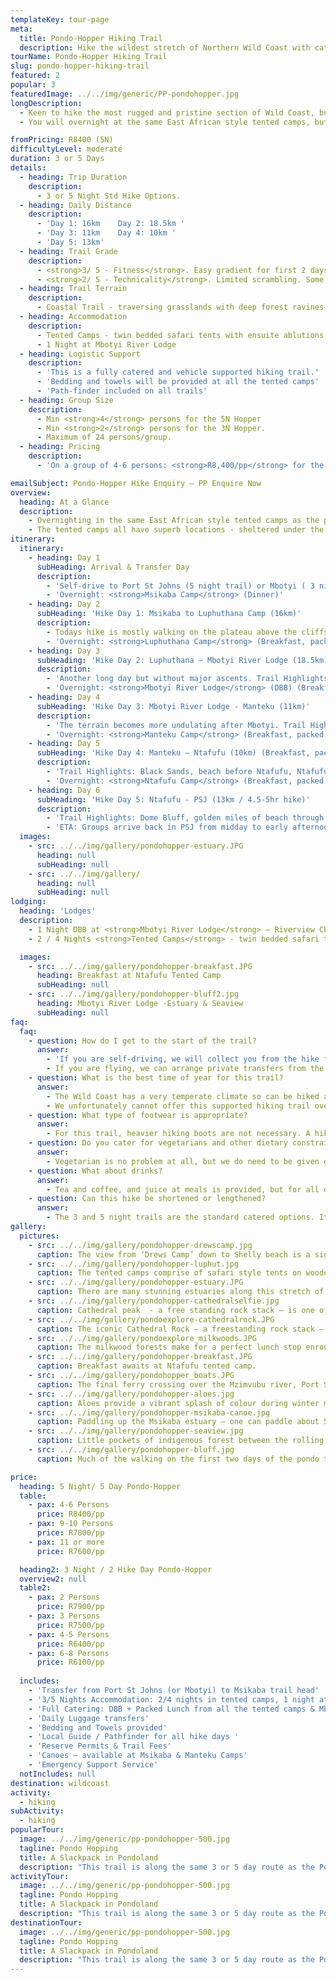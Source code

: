```yaml
---
templateKey: tour-page
meta:
  title: Pondo-Hopper Hiking Trail
  description: Hike the wildest stretch of Northern Wild Coast with catering and daily luggage support. Overnight in superbly located tented camps and a night at Mbotyi River Lodge.
tourName: Pondo-Hopper Hiking Trail
slug: pondo-hopper-hiking-trail
featured: 2
popular: 3
featuredImage: ../../img/generic/PP-pondohopper.jpg
longDescription:
  - Keen to hike the most rugged and pristine section of Wild Coast, but don't feel like the schlep of planning and preparing meals, or bringing little more than you tekkies and a beach towel? Provided your hike is planned for outside the peak school holidays, we can offer a fully supported, fully-catered version of the 3 & 5 night Pondo-Explorer trail.
  - You will overnight at the same East African style tented camps, but all bedding will be supplied. Your main kit bags will be transferred from camp to camp by vehicle, so you need only hike with a light daypack. Dinner, Breakfast and a packed lunch for each trail day, will be provided by the tented camps and your third night is spent at Mbotyi River Lodge.

fromPricing: R8400 (5N)
difficultyLevel: moderate
duration: 3 or 5 Days
details:
  - heading: Trip Duration
    description:
      - 3 or 5 Night Std Hike Options.
  - heading: Daily Distance
    description:
      - 'Day 1: 16km    Day 2: 18.5km '
      - 'Day 3: 11km    Day 4: 10km '
      - 'Day 5: 13km'
  - heading: Trail Grade
    description:
      - <strong>3/ 5 - Fitness</strong>. Easy gradient for first 2 days but higher daily distances. More hills on Day’s 3 & 4.
      - <strong>2/ 5 - Technicality</strong>. Limited scrambling. Some sheer sections for viewpoints (optional).
  - heading: Trail Terrain
    description:
      - Coastal Trail - traversing grasslands with deep forest ravines and gorges, rocky headlands, sandy beaches and passing through friendly Pondo villages.
  - heading: Accommodation
    description:
      - Tented Camps - twin bedded safari tents with ensuite ablutions & hot shower. Central kitchen & dining boma.
      - 1 Night at Mbotyi River Lodge
  - heading: Logistic Support
    description:
      - 'This is a fully catered and vehicle supported hiking trail.'
      - 'Bedding and towels will be provided at all the tented camps'
      - 'Path-finder included on all trails'
  - heading: Group Size
    description:
      - Min <strong>4</strong> persons for the 5N Hopper
      - Min <strong>2</strong> persons for the 3N Hopper.
      - Maximum of 24 persons/group.
  - heading: Pricing
    description:
      - 'On a group of 4-6 persons: <strong>R8,400/pp</strong> for the 5 Night Hopper'

emailSubject: Pondo-Hopper Hike Enquiry – PP Enquire Now
overview:
  heading: At a Glance
  description:
    - Overnighting in the same East African style tented camps as the pondo-explorer, but with all bedding supplied. Your main kit bags will be transferred from camp to camp by vehicle, so you need only hike with a light daypack. Dinner, Breakfast and a packed lunch for each trail day will be provided by the tented camps and your third night is spent at Mbotyi River hotel.
    - The tented camps all have superb locations - sheltered under the milkwoods overlooking an estuary, or perched on a hillside offering panoramic sea views. This fully supported hike is a fantastic trail to do with a group of friends looking for a hike that is within reach of the average hiker and with enough activities - like canoeing up the estuaries, fishing and swimming, to keep the Duracell bunnies active.
itinerary:
  itinerary:
    - heading: Day 1
      subHeading: Arrival & Transfer Day
      description:
        - 'Self-drive to Port St Johns (5 night trail) or Mbotyi ( 3 night trail), leaving your vehicle in secure parking here and we will transfer you to Msikaba, the trailhead, for your first nights accommodation. No hiking this day.'
        - 'Overnight: <strong>Msikaba Camp</strong> (Dinner)'
    - heading: Day 2
      subHeading: 'Hike Day 1: Msikaba to Luphuthana Camp (16km)'
      description:
        - Todays hike is mostly walking on the plateau above the cliffs. The vestiges of treasure quests at Grosvenor, Goss’s Point and the stunning Mkweni estuary as well as the fantastic spray display at Luphuthana are highlights of the day.
        - 'Overnight: <strong>Luphuthana Camp</strong> (Breakfast, packed lunch & dinner)'
    - heading: Day 3
      subHeading: 'Hike Day 2: Luphuthana – Mbotyi River Lodge (18.5km)'
      description:
        - 'Another long day but without major ascents. Trail Highlights include: Top Hat, Waterfall Bluff (an 80m high waterfall which plunges directly into the ocean), Cathedral Rock, Mfihlelo Waterfall, freshwater swimming pools on the Mlambomkulu river, and the views from the top of Drew’s Camp looking down towards Mbotyi where you will enjoy the comfort of Mbotyi River Lodge for the night.'
        - 'Overnight: <strong>Mbotyi River Lodge</strong> (DBB) (Breakfast, packed lunch & dinner)'
    - heading: Day 4
      subHeading: 'Hike Day 3: Mbotyi River Lodge - Manteku (11km)'
      description:
        - 'The terrain becomes more undulating after Mbotyi. Trail Highlights: Friendly rural villages, sweeping vistas from the hilltops, Manteku mangrove estuary with prolific birdlife, canoeing up Manteku Estuary.'
        - 'Overnight: <strong>Manteku Camp</strong> (Breakfast, packed lunch & dinner)'
    - heading: Day 5
      subHeading: 'Hike Day 4: Manteku – Ntafufu (10km) (Breakfast, packed lunch & dinner)'
      description:
        - 'Trail Highlights: Black Sands, beach before Ntafufu, Ntafufu River Crossing.'
        - 'Overnight: <strong>Ntafufu Camp</strong> (Breakfast, packed lunch & dinner)'
    - heading: Day 6
      subHeading: 'Hike Day 5: Ntafufu - PSJ (13km / 4.5-5hr hike)'
      description:
        - 'Trail Highlights: Dome Bluff, golden miles of beach through to Poenskop'
        - 'ETA: Groups arrive back in PSJ from midday to early afternoon'
  images:
    - src: ../../img/gallery/pondohopper-estuary.JPG
      heading: null
      subHeading: null
    - src: ../../img/gallery/
      heading: null
      subHeading: null
lodging:
  heading: 'Lodges'
  description:
    - 1 Night DBB at <strong>Mbotyi River Lodge</strong> – Riverview Chalets.
    - 2 / 4 Nights <strong>Tented Camps</strong> - twin bedded safari tents on wooden platforms under thatch boma's with ensuite ablutions & hot water gas shower. Central kitchen & dining boma where meals will be provided.

  images:
    - src: ../../img/gallery/pondohopper-breakfast.JPG
      heading: Breakfast at Ntafufu Tented Camp
      subHeading: null
    - src: ../../img/gallery/pondohopper-bluff2.jpg
      heading: Mbotyi River Lodge -Estuary & Seaview
      subHeading: null
faq:
  faq:
    - question: How do I get to the start of the trail?
      answer:
        - 'If you are self-driving, we will collect you from the hike finish-point: Port St Johns on the 5 night trail or Mbotyi for the 3 night trail. You will leave your vehicle in secure parking in PSJ or Mbotyi and be transferred to Msikaba – the hike start for both the 3 & 5 night trail. This transfer is included in the hike price.'
        - If you are flying, we can arrange private transfers from the airport. Mtata is the closest airport (1.5hr from PSJ) but there are only direct flights from JHB. Durban or East London are the next closest  airports (5- 6hr transfer). If the group is flying – we will arrange transfers directly to Msikaba (trail head) and back from Port St Johns (trail-end) – please request a quote for these extra transfers.
    - question: What is the best time of year for this trail?
      answer:
        - The Wild Coast has a very temperate climate so can be hiked all year round, but from about March through to November tend to be better months i.t.o less rainfall. Winter months offer a wonderful and stable climate for hiking and the annual sardine brings lots of marine action, but we do struggle to get a booking at Mbotyi hotel as it is block-booked by the sardine tour operators.
        - We unfortunately cannot offer this supported hiking trail over the peak school holidays as the camps need to give priority to long-stay bookings.
    - question: What type of footwear is appropriate?
      answer:
        - For this trail, heavier hiking boots are not necessary. A hiking type shoe or trail running sneaker with good grip is perfect.
    - question: Do you cater for vegetarians and other dietary constraints?
      answer:
        - Vegetarian is no problem at all, but we do need to be given good advance warning. Other dietary constraints need to be assessed on a case-by-case scenario and a surcharge may apply. The shops in the area are limited and the nearest health shop is over 300kms away.
    - question: What about drinks?
      answer:
        - Tea and coffee, and juice at meals is provided, but for all other drinks (both alcoholic and soft) – you will need to bring your own, and these will be transferred along with your bags from camp to camp by the support vehicle. Space is limited, and the roads are rough, so your drinks need to be properly packaged (cooler or box) and please avoid glass.
    - question: Can this hike be shortened or lengthened?
      answer:
        - The 3 and 5 night trails are the standard catered options. It is possible to spend an extra day-night at Mbotyi hotel should you want.
gallery:
  pictures:
    - src: ../../img/gallery/pondohopper-drewscamp.jpg
      caption: The view from ‘Drews Camp’ down to Shelly beach is a sight to behold.
    - src: ../../img/gallery/pondohopper-luphut.jpg
      caption: The tented camps comprise of safari style tents on wooden platforms, with thatch roofs, to keep cool. All have their own ensuite.
    - src: ../../img/gallery/pondohopper-estuary.JPG
      caption: There are many stunning estuaries along this stretch of coastline. There are canoes at Msikaba, Manteku and Ntafufu estuaries for the intrepid to explore.
    - src: ../../img/gallery/pondohopper-cathedralselfie.jpg
      caption: Cathedral peak  - a free standing rock stack – is one of the geological wonders along the route.
    - src: ../../img/gallery/pondoexplore-cathedralrock.JPG
      caption: The iconic Cathedral Rock – a freestanding rock stack – Day 2 of the Pondo-Explorer trail.
    - src: ../../img/gallery/pondoexplore_milkwoods.JPG
      caption: The milkwood forests make for a perfect lunch stop enroute.
    - src: ../../img/gallery/pondohopper-breakfast.JPG
      caption: Breakfast awaits at Ntafufu tented camp.
    - src: ../../img/gallery/pondohopper_boats.JPG
      caption: The final ferry crossing over the Mzimvubu river, Port St Johns.
    - src: ../../img/gallery/pondohopper-aloes.jpg
      caption: Aloes provide a vibrant splash of colour during winter months.
    - src: ../../img/gallery/pondohopper-msikaba-canoe.jpg
      caption: Paddling up the Msikaba estuary – one can paddle about 5kms upstream.
    - src: ../../img/gallery/pondohopper-seaview.jpg
      caption: Little pockets of indigenous forest between the rolling green hills.
    - src: ../../img/gallery/pondohopper-bluff.jpg
      caption: Much of the walking on the first two days of the pondo trail is on the plateau above the cliffs, offering sweeping sea vistas.

price:
  heading: 5 Night/ 5 Day Pondo-Hopper
  table:
    - pax: 4-6 Persons
      price: R8400/pp
    - pax: 9-10 Persons
      price: R7800/pp
    - pax: 11 or more
      price: R7600/pp

  heading2: 3 Night / 2 Hike Day Pondo-Hopper
  overview2: null
  table2: 
    - pax: 2 Persons
      price: R7900/pp
    - pax: 3 Persons
      price: R7500/pp
    - pax: 4-5 Persons
      price: R6400/pp
    - pax: 6-8 Persons
      price: R6100/pp  
  
  includes:
    - 'Transfer from Port St Johns (or Mbotyi) to Msikaba trail head'
    - '3/5 Nights Accommodation: 2/4 nights in tented camps, 1 night at Mbotyi hotel'
    - 'Full Catering: DBB + Packed Lunch from all the tented camps & Mbotyi hotel'
    - 'Daily Luggage transfers'
    - 'Bedding and Towels provided'
    - 'Local Guide / Pathfinder for all hike days '
    - 'Reserve Permits & Trail Fees'
    - 'Canoes – available at Msikaba & Manteku Camps'
    - 'Emergency Support Service'
  notIncludes: null
destination: wildcoast
activity:
  - hiking
subActivity:
  - hiking
popularTour:
  image: ../../img/generic/pp-pondohopper-500.jpg
  tagline: Pondo Hopping
  title: A Slackpack in Pondoland
  description: "This trail is along the same 3 or 5 day route as the Pondo-Explorer, but is a fully supported and catered trail where all bedding & meals are catered for and your luggage is transferred from camp to camp by vehicle. A great option for groups who'd like to have the planning & logistics taken care of."
activityTour:
  image: ../../img/generic/pp-pondohopper-500.jpg
  tagline: Pondo Hopping
  title: A Slackpack in Pondoland
  description: "This trail is along the same 3 or 5 day route as the Pondo-Explorer, but is a fully supported and catered trail where all bedding & meals are catered for and your luggage is transferred from camp to camp by vehicle. A great option for groups who'd like to have the planning & logistics taken care of."
destinationTour:
  image: ../../img/generic/pp-pondohopper-500.jpg
  tagline: Pondo Hopping
  title: A Slackpack in Pondoland
  description: "This trail is along the same 3 or 5 day route as the Pondo-Explorer, but is a fully supported and catered trail where all bedding & meals are catered for and your luggage is transferred from camp to camp by vehicle. A great option for groups who'd like to have the planning & logistics taken care of."
---
```

